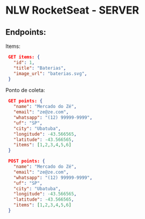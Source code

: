 # NLW RocketSeat - SERVER

## Endpoints:
Items:

```json
 GET items: {
   "id": 1,
   "title": "Baterias",
   "image_url": "baterias.svg",
 }
```

Ponto de coleta:

```json
 GET points: {
   "name": "Mercado do Zé",
   "email": "ze@ze.com",
   "whatsapp": "(12) 99999-9999",
   "uf": "SP",
   "city": "Ubatuba",
   "longitude": -43.566565,
   "latitude": -43.566565,
   "items": [1,2,3,4,5,6]
 }
```

```json
 POST points: {
   "name": "Mercado do Zé",
   "email": "ze@ze.com",
   "whatsapp": "(12) 99999-9999",
   "uf": "SP",
   "city": "Ubatuba",
   "longitude": -43.566565,
   "latitude": -43.566565,
   "items": [1,2,3,4,5,6]
 }
```